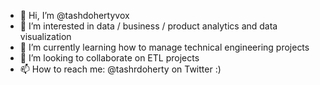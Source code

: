 - 👋 Hi, I’m @tashdohertyvox
- 👀 I’m interested in data / business / product analytics and data visualization 
- 🌱 I’m currently learning how to manage technical engineering projects
- 💞️ I’m looking to collaborate on ETL projects
- 📫 How to reach me: @tashrdoherty on Twitter :) 

<!---
tashdohertyvox/tashdohertyvox is a ✨ special ✨ repository because its `README.md` (this file) appears on your GitHub profile.
You can click the Preview link to take a look at your changes.
--->
